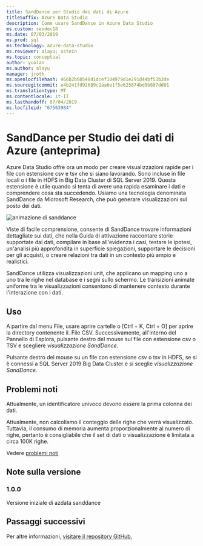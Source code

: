 ```yaml
---
title: SandDance per Studio dei dati di Azure
titleSuffix: Azure Data Studio
description: Come usare SandDance in Azure Data Studio
ms.custom: seodec18
ms.date: 07/03/2019
ms.prod: sql
ms.technology: azure-data-studio
ms.reviewer: alayu; sstein
ms.topic: conceptual
author: yualan
ms.author: alayu
manager: jroth
ms.openlocfilehash: 466b2b60548d1dcef104979d1e291d44bf53b3de
ms.sourcegitcommit: e4b241fd92689c2aa6e1f5e625874bd0b807dd01
ms.translationtype: MT
ms.contentlocale: it-IT
ms.lasthandoff: 07/04/2019
ms.locfileid: "67563984"
---
```

# <a name="sanddance-for-azure-data-studio-preview"></a>SandDance per Studio dei dati di Azure (anteprima)
Azure Data Studio offre ora un modo per creare visualizzazioni rapide per i file con estensione csv e tsv che si siano lavorando. Sono incluse in file locali o i file in HDFS in Big Data Cluster di SQL Server 2019. Questa estensione è utile quando si tenta di avere una rapida esaminare i dati e comprendere cosa sta succedendo. Usiamo una tecnologia denominata SandDance da Microsoft Research, che può generare visualizzazioni sul posto dei dati.

![animazione di sanddance](https://user-images.githubusercontent.com/11507384/54236654-52d42800-44d1-11e9-859e-6c5d297a46d2.gif)

Viste di facile comprensione, consente di SandDance trovare informazioni dettagliate sui dati, che nella Guida di attivazione raccontare storie supportate dai dati, compilare in base all'evidenza i casi, testare le ipotesi, un'analisi più approfondita in superficie spiegazioni, supportare le decisioni per gli acquisti, o creare relazioni tra dati in un contesto più ampio e realistici.

SandDance utilizza visualizzazioni unit, che applicano un mapping uno a uno tra le righe nel database e i segni sullo schermo.
Le transizioni animate uniforme tra le visualizzazioni consentono di mantenere contesto durante l'interazione con i dati.

## <a name="usage"></a>Uso

A partire dal menu File, usare aprire cartelle o [Ctrl + K, Ctrl + O] per aprire la directory contenente il. File CSV.  Successivamente, all'interno del Pannello di Esplora, pulsante destro del mouse sul file con estensione csv o TSV e scegliere *visualizzazione SandDance*.

Pulsante destro del mouse su un file con estensione csv o tsv in HDFS, se si è connessi a SQL Server 2019 Big Data Cluster e si sceglie *visualizzazione SandDance*.

## <a name="known-issues"></a>Problemi noti

Attualmente, un identificatore univoco devono essere la prima colonna dei dati.

Attualmente, non calcoliamo il conteggio delle righe che verrà visualizzato. Tuttavia, il consumo di memoria aumenta proporzionalmente al numero di righe, pertanto è consigliabile che il set di dati o visualizzazione è limitata a circa 100K righe.

Vedere [problemi noti](https://microsoft.github.io/SandDance/#known-issues)

## <a name="release-notes"></a>Note sulla versione

### <a name="100"></a>1.0.0

Versione iniziale di azdata sanddance

## <a name="next-steps"></a>Passaggi successivi
Per altre informazioni, [visitare il repository GitHub.](https://github.com/Microsoft/SandDance)
